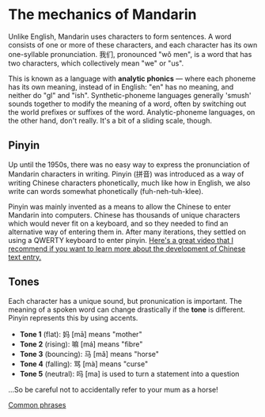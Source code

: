 # The mechanics of Mandarin
Unlike English, Mandarin uses characters to form sentences. A word consists of one or more of these characters, and each character has its own one-syllable pronunciation. 我们, pronounced "wǒ men", is a word that has two characters, which collectively mean "we" or "us".

This is known as a language with **analytic phonics** — where each phoneme has its own meaning, instead of in English: "en" has no meaning, and neither do "gl" and "ish". Synthetic-phoneme languages generally 'smush' sounds together to modify the meaning of a word, often by switching out the world prefixes or suffixes of the word. Analytic-phoneme languages, on the other hand, don't really. It's a bit of a sliding scale, though.

## Pinyin
Up until the 1950s, there was no easy way to express the pronunciation of Mandarin characters in writing. Pinyin (拼音) was introduced as a way of writing Chinese characters phonetically, much like how in English, we also write can words somewhat phonetically (fuh-neh-tuh-klee).

Pinyin was mainly invented as a means to allow the Chinese to enter Mandarin into computers. Chinese has thousands of unique characters which would never fit on a keyboard, and so they needed to find an alternative way of entering them in. After many iterations, they settled on using a QWERTY keyboard to enter pinyin. <a href="https://www.youtube.com/watch?v=hBDwXipHykQ" target="_blank">Here's a great video that I recommend if you want to learn more about the development of Chinese text entry.</a>

## Tones
Each character has a unique sound, but pronunication is important. The meaning of a spoken word can change drastically if the **tone** is different. Pinyin represents this by using accents.

* **Tone 1** (flat): 妈 \[mā\] means "mother"
* **Tone 2** (rising): 嘛 \[má\] means "fibre"
* **Tone 3** (bouncing): 马 \[mǎ\] means "horse"
* **Tone 4** (falling): 骂 \[mà\] means "curse"
* **Tone 5** (neutral): 吗 \[ma\] is used to turn a statement into a question

...So be careful not to accidentally refer to your mum as a horse!

<a href="basics/common.md" class="next">Common phrases</a>